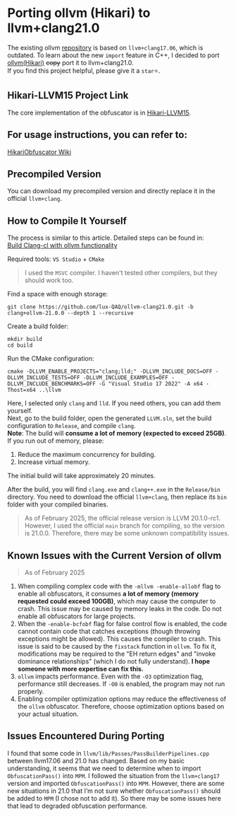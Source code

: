 # Porting ollvm (Hikari) to llvm+clang21.0



The existing ollvm [repository](https://github.com/GreenDamTan/llvm-project_ollvm) is based on `llvm+clang17.06`, which is  outdated. To learn about the new `import` feature in C++, I decided to port [ollvm(Hikari)](https://github.com/61bcdefg/Hikari-LLVM15) ~~copy~~ port it to llvm+clang21.0.  
If you find this project helpful, please give it a `star`⭐.

## Hikari-LLVM15 Project Link
The core implementation of the obfuscator is in [Hikari-LLVM15](https://github.com/61bcdefg/Hikari-LLVM15).

## For usage instructions, you can refer to:
[HikariObfuscator Wiki](https://github.com/HikariObfuscator/Hikari/wiki/Usage)

## Precompiled Version
You can download my precompiled version and directly replace it in the official `llvm+clang`.

## How to Compile It Yourself

The process is similar to this article. Detailed steps can be found in:  
[Build Clang-cl with ollvm functionality](https://www.bilibili.com/opus/943544163969794072)

Required tools: `VS Studio` + `CMake`
> I used the `MSVC` compiler. I haven't tested other compilers, but they should work too.

Find a space with enough storage:
``` shell
git clone https://github.com/lux-QAQ/ollvm-clang21.0.git -b clang+ollvm-21.0.0 --depth 1 --recursive
```
Create a build folder:
``` shell
mkdir build
cd build
```
Run the CMake configuration:
``` shell
cmake -DLLVM_ENABLE_PROJECTS="clang;lld;" -DLLVM_INCLUDE_DOCS=OFF -DLLVM_INCLUDE_TESTS=OFF -DLLVM_INCLUDE_EXAMPLES=OFF -DLLVM_INCLUDE_BENCHMARKS=OFF -G "Visual Studio 17 2022" -A x64 -Thost=x64 ..\llvm
```
Here, I selected only `clang` and `lld`. If you need others, you can add them yourself.  
Next, go to the build folder, open the generated `LLVM.sln`, set the build configuration to `Release`, and compile `clang`.  
**Note**: The build will **consume a lot of memory (expected to exceed 25GB)**. If you run out of memory, please:
1. Reduce the maximum concurrency for building.
2. Increase virtual memory.

The initial build will take approximately 20 minutes.

After the build, you will find `clang.exe` and `clang++.exe` in the `Release/bin` directory. You need to download the official `llvm+clang`, then replace its `bin` folder with your compiled binaries.
> As of February 2025, the official release version is LLVM 20.1.0-rc1. However, I used the official `main` branch for compiling, so the version is 21.0.0. Therefore, there may be some unknown compatibility issues.

## Known Issues with the Current Version of ollvm
> As of February 2025

1. When compiling complex code with the `-mllvm -enable-allobf` flag to enable all obfuscators, it consumes **a lot of memory (memory requested could exceed 100GB)**, which may cause the computer to crash. This issue may be caused by memory leaks in the code. Do not enable all obfuscators for large projects.
2. When the `-enable-bcfobf` flag for false control flow is enabled, the code cannot contain code that catches exceptions (though throwing exceptions might be allowed). This causes the compiler to crash. This issue is said to be caused by the `fixstack` function in `ollvm`. To fix it, modifications may be required to the "EH return edges" and "invoke dominance relationships" (which I do not fully understand). **I hope someone with more expertise can fix this.**
3. `ollvm` impacts performance. Even with the `-O3` optimization flag, performance still decreases. If `-O0` is enabled, the program may not run properly.
4. Enabling compiler optimization options may reduce the effectiveness of the `ollvm` obfuscator. Therefore, choose optimization options based on your actual situation.

## Issues Encountered During Porting
I found that some code in `llvm/lib/Passes/PassBuilderPipelines.cpp` between llvm17.06 and 21.0 has changed. Based on my basic understanding, it seems that we need to determine when to import `ObfuscationPass()` into `MPM`. I followed the situation from the `llvm+clang17` version and imported `ObfuscationPass()` into `MPM`. However, there are some new situations in 21.0 that I’m not sure whether `ObfuscationPass()` should be added to `MPM` (I chose not to add it). So there may be some issues here that lead to degraded obfuscation performance.